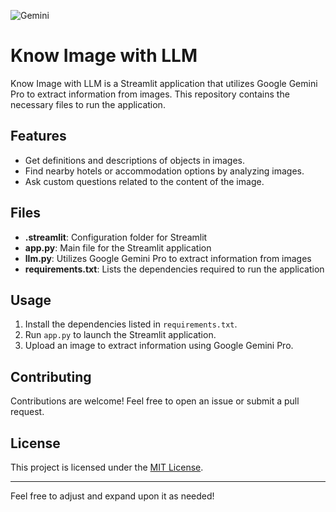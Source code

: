 ![Gemini](https://github.com/SayedShaun/Know-Image-with-LLM/assets/126845316/382cd4a2-77ec-4c2e-bacb-7422b607248a)

# Know Image with LLM

Know Image with LLM is a Streamlit application that utilizes Google Gemini Pro to extract information from images. This repository contains the necessary files to run the application.

## Features

- Get definitions and descriptions of objects in images.
- Find nearby hotels or accommodation options by analyzing images.
- Ask custom questions related to the content of the image.

## Files

- **.streamlit**: Configuration folder for Streamlit
- **app.py**: Main file for the Streamlit application
- **llm.py**: Utilizes Google Gemini Pro to extract information from images
- **requirements.txt**: Lists the dependencies required to run the application

## Usage

1. Install the dependencies listed in `requirements.txt`.
2. Run `app.py` to launch the Streamlit application.
3. Upload an image to extract information using Google Gemini Pro.

## Contributing

Contributions are welcome! Feel free to open an issue or submit a pull request.

## License

This project is licensed under the [MIT License](LICENSE).

---

Feel free to adjust and expand upon it as needed!
